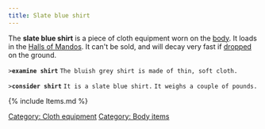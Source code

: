 ```yaml
---
title: Slate blue shirt
---
```


The **slate blue shirt** is a piece of cloth equipment worn on the
[body](body "wikilink"). It loads in the [Halls of
Mandos](Halls_of_Mandos "wikilink"). It can't be sold, and will decay
very fast if [dropped](drop "wikilink") on the ground.

`>`**`examine shirt`**
`The bluish grey shirt is made of thin, soft cloth. `

`>`**`consider shirt`**
`It is a slate blue shirt.`
`It weighs a couple of pounds.`

{% include Items.md %}

[Category: Cloth equipment](Category:_Cloth_equipment "wikilink")
[Category: Body items](Category:_Body_items "wikilink")